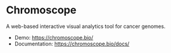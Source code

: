 # Chromoscope

A web-based interactive visual analytics tool for cancer genomes.

- Demo: https://chromoscope.bio/
- Documentation: https://chromoscope.bio/docs/
